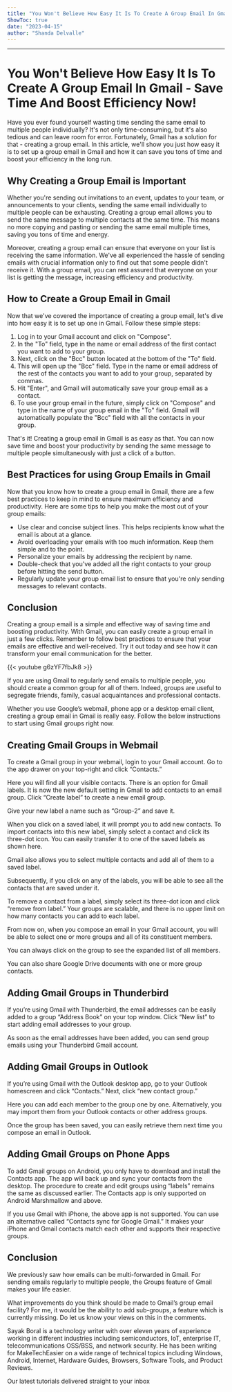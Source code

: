 ```yaml
---
title: "You Won't Believe How Easy It Is To Create A Group Email In Gmail - Save Time And Boost Efficiency Now!"
ShowToc: true 
date: "2023-04-15"
author: "Shanda Delvalle"
---
```

*****
# You Won't Believe How Easy It Is To Create A Group Email In Gmail - Save Time And Boost Efficiency Now!


Have you ever found yourself wasting time sending the same email to multiple people individually? It's not only time-consuming, but it's also tedious and can leave room for error. Fortunately, Gmail has a solution for that - creating a group email. In this article, we'll show you just how easy it is to set up a group email in Gmail and how it can save you tons of time and boost your efficiency in the long run.

## Why Creating a Group Email is Important

Whether you're sending out invitations to an event, updates to your team, or announcements to your clients, sending the same email individually to multiple people can be exhausting. Creating a group email allows you to send the same message to multiple contacts at the same time. This means no more copying and pasting or sending the same email multiple times, saving you tons of time and energy.

Moreover, creating a group email can ensure that everyone on your list is receiving the same information. We've all experienced the hassle of sending emails with crucial information only to find out that some people didn't receive it. With a group email, you can rest assured that everyone on your list is getting the message, increasing efficiency and productivity.

## How to Create a Group Email in Gmail

Now that we've covered the importance of creating a group email, let's dive into how easy it is to set up one in Gmail. Follow these simple steps:

1. Log in to your Gmail account and click on "Compose".
2. In the "To" field, type in the name or email address of the first contact you want to add to your group.
3. Next, click on the "Bcc" button located at the bottom of the "To" field.
4. This will open up the "Bcc" field. Type in the name or email address of the rest of the contacts you want to add to your group, separated by commas.
5. Hit "Enter", and Gmail will automatically save your group email as a contact.
6. To use your group email in the future, simply click on "Compose" and type in the name of your group email in the "To" field. Gmail will automatically populate the "Bcc" field with all the contacts in your group.

That's it! Creating a group email in Gmail is as easy as that. You can now save time and boost your productivity by sending the same message to multiple people simultaneously with just a click of a button.

## Best Practices for using Group Emails in Gmail

Now that you know how to create a group email in Gmail, there are a few best practices to keep in mind to ensure maximum efficiency and productivity. Here are some tips to help you make the most out of your group emails:

- Use clear and concise subject lines. This helps recipients know what the email is about at a glance.
- Avoid overloading your emails with too much information. Keep them simple and to the point.
- Personalize your emails by addressing the recipient by name.
- Double-check that you've added all the right contacts to your group before hitting the send button.
- Regularly update your group email list to ensure that you're only sending messages to relevant contacts.

## Conclusion

Creating a group email is a simple and effective way of saving time and boosting productivity. With Gmail, you can easily create a group email in just a few clicks. Remember to follow best practices to ensure that your emails are effective and well-received. Try it out today and see how it can transform your email communication for the better.

{{< youtube g6zYF7fbJk8 >}} 



If you are using Gmail to regularly send emails to multiple people, you should create a common group for all of them. Indeed, groups are useful to segregate friends, family, casual acquaintances and professional contacts.
 
Whether you use Google’s webmail, phone app or a desktop email client, creating a group email in Gmail is really easy. Follow the below instructions to start using Gmail groups right now.
 
## Creating Gmail Groups in Webmail
 
To create a Gmail group in your webmail, login to your Gmail account. Go to the app drawer on your top-right and click “Contacts.”
 

 
Here you will find all your visible contacts. There is an option for Gmail labels. It is now the new default setting in Gmail to add contacts to an email group. Click “Create label” to create a new email group.
 
Give your new label a name such as “Group-2” and save it.
 
When you click on a saved label, it will prompt you to add new contacts. To import contacts into this new label, simply select a contact and click its three-dot icon. You can easily transfer it to one of the saved labels as shown here.
 
Gmail also allows you to select multiple contacts and add all of them to a saved label.
 
Subsequently, if you click on any of the labels, you will be able to see all the contacts that are saved under it.
 
To remove a contact from a label, simply select its three-dot icon and click “remove from label.” Your groups are scalable, and there is no upper limit on how many contacts you can add to each label.
 
From now on, when you compose an email in your Gmail account, you will be able to select one or more groups and all of its constituent members.
 
You can always click on the group to see the expanded list of all members.
 
You can also share Google Drive documents with one or more group contacts.
 
## Adding Gmail Groups in Thunderbird
 
If you’re using Gmail with Thunderbird, the email addresses can be easily added to a group “Address Book” on your top window. Click “New list” to start adding email addresses to your group.
 
As soon as the email addresses have been added, you can send group emails using your Thunderbird Gmail account.
 
## Adding Gmail Groups in Outlook
 
If you’re using Gmail with the Outlook desktop app, go to your Outlook homescreen and click “Contacts.” Next, click “new contact group.”
 
Here you can add each member to the group one by one. Alternatively, you may import them from your Outlook contacts or other address groups.
 
Once the group has been saved, you can easily retrieve them next time you compose an email in Outlook.
 
## Adding Gmail Groups on Phone Apps
 
To add Gmail groups on Android, you only have to download and install the Contacts app. The app will back up and sync your contacts from the desktop. The procedure to create and edit groups using “labels” remains the same as discussed earlier. The Contacts app is only supported on Android Marshmallow and above.
 
If you use Gmail with iPhone, the above app is not supported. You can use an alternative called “Contacts sync for Google Gmail.” It makes your iPhone and Gmail contacts match each other and supports their respective groups.
 
## Conclusion
 
We previously saw how emails can be multi-forwarded in Gmail. For sending emails regularly to multiple people, the Groups feature of Gmail makes your life easier.
 
What improvements do you think should be made to Gmail’s group email facility? For me, it would be the ability to add sub-groups, a feature which is currently missing. Do let us know your views on this in the comments.
 
Sayak Boral is a technology writer with over eleven years of experience working in different industries including semiconductors, IoT, enterprise IT, telecommunications OSS/BSS, and network security.  He has been writing for MakeTechEasier on a wide range of technical topics including Windows, Android, Internet, Hardware Guides, Browsers, Software Tools, and Product Reviews.
 
Our latest tutorials delivered straight to your inbox




